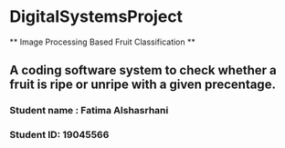 # DigitalSystemsProject

** Image Processing Based Fruit Classification **

## A coding software system to check whether a fruit is ripe or unripe with a given precentage. 


### Student name : Fatima Alshasrhani 

### Student ID: 19045566 



